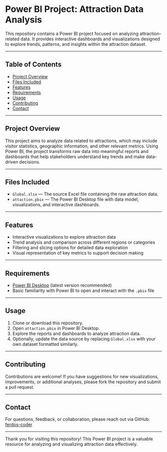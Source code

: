 # Power BI Project: Attraction Data Analysis

This repository contains a Power BI project focused on analyzing attraction-related data. It provides interactive dashboards and visualizations designed to explore trends, patterns, and insights within the attraction dataset.

---

## Table of Contents

- [Project Overview](#project-overview)  
- [Files Included](#files-included)  
- [Features](#features)  
- [Requirements](#requirements)  
- [Usage](#usage)  
- [Contributing](#contributing)   
- [Contact](#contact)  

---

## Project Overview

This project aims to analyze data related to attractions, which may include visitor statistics, geographic information, and other relevant metrics. Using Power BI, the project transforms raw data into meaningful reports and dashboards that help stakeholders understand key trends and make data-driven decisions.

---

## Files Included

- `Global.xlsx` — The source Excel file containing the raw attraction data.  
- `attaction.pbix` — The Power BI Desktop file with data model, visualizations, and interactive dashboards.

---

## Features

- Interactive visualizations to explore attraction data  
- Trend analysis and comparison across different regions or categories  
- Filtering and slicing options for detailed data exploration  
- Visual representation of key metrics to support decision making  

---

## Requirements

- [Power BI Desktop](https://powerbi.microsoft.com/) (latest version recommended)  
- Basic familiarity with Power BI to open and interact with the `.pbix` file  

---

## Usage

1. Clone or download this repository.  
2. Open `attaction.pbix` in Power BI Desktop.  
3. Explore the reports and dashboards to analyze attraction data.  
4. Optionally, update the data source by replacing `Global.xlsx` with your own dataset formatted similarly.

---

## Contributing

Contributions are welcome! If you have suggestions for new visualizations, improvements, or additional analyses, please fork the repository and submit a pull request.

---

## Contact

For questions, feedback, or collaboration, please reach out via GitHub: [ferdos-coder](https://github.com/ferdos-coder)

---

Thank you for visiting this repository! This Power BI project is a valuable resource for analyzing and visualizing attraction data effectively.
